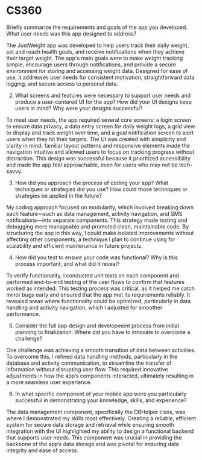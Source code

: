 # CS360
Briefly summarize the requirements and goals of the app you developed. What user needs was this app designed to address?

The JustWeight app was developed to help users track their daily weight, set and reach health goals, and receive notifications when they achieve their target weight. The app's main goals were to make weight tracking simple, encourage users through notifications, and provide a secure environment for storing and accessing weight data. Designed for ease of use, it addresses user needs for consistent motivation, straightforward data logging, and secure access to personal data.

2. What screens and features were necessary to support user needs and produce a user-centered UI for the app? How did your UI designs keep users in mind? Why were your designs successful?

To meet user needs, the app required several core screens: a login screen to ensure data privacy, a data entry screen for daily weight logs, a grid view to display and track weight over time, and a goal notification screen to alert users when they hit their targets. The UI was created with simplicity and clarity in mind; familiar layout patterns and responsive elements made the navigation intuitive and allowed users to focus on tracking progress without distraction. This design was successful because it prioritized accessibility and made the app feel approachable, even for users who may not be tech-savvy.

3. How did you approach the process of coding your app? What techniques or strategies did you use? How could those techniques or strategies be applied in the future?

My coding approach focused on modularity, which involved breaking down each feature—such as data management, activity navigation, and SMS notifications—into separate components. This strategy made testing and debugging more manageable and promoted clean, maintainable code. By structuring the app in this way, I could make isolated improvements without affecting other components, a technique I plan to continue using for scalability and efficient maintenance in future projects.

4. How did you test to ensure your code was functional? Why is this process important, and what did it reveal?

To verify functionality, I conducted unit tests on each component and performed end-to-end testing of the user flows to confirm that features worked as intended. This testing process was critical, as it helped me catch minor bugs early and ensured that the app met its requirements reliably. It revealed areas where functionality could be optimized, particularly in data handling and activity navigation, which I adjusted for smoother performance.

5. Consider the full app design and development process from initial planning to finalization. Where did you have to innovate to overcome a challenge?

One challenge was achieving a smooth transition of data between activities. To overcome this, I refined data handling methods, particularly in the database and activity communication, to streamline the transfer of information without disrupting user flow. This required innovative adjustments in how the app’s components interacted, ultimately resulting in a more seamless user experience.

6. In what specific component of your mobile app were you particularly successful in demonstrating your knowledge, skills, and experience?

The data management component, specifically the DBHelper class, was where I demonstrated my skills most effectively. Creating a reliable, efficient system for secure data storage and retrieval while ensuring smooth integration with the UI highlighted my ability to design a functional backend that supports user needs. This component was crucial in providing the backbone of the app’s data storage and was pivotal for ensuring data integrity and ease of access.
